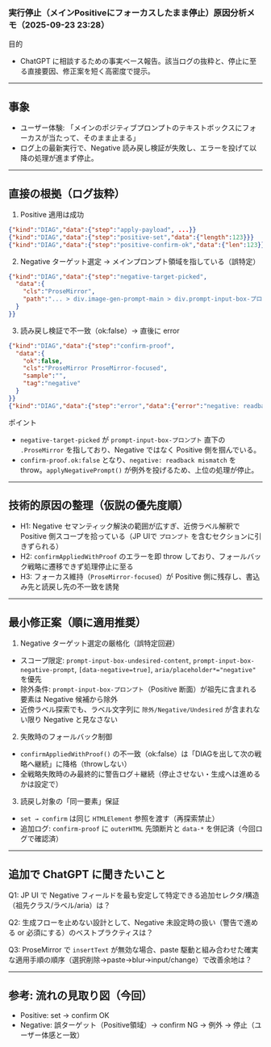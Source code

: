 ### 実行停止（メインPositiveにフォーカスしたまま停止）原因分析メモ（2025-09-23 23:28）

目的
- ChatGPT に相談するための事実ベース報告。該当ログの抜粋と、停止に至る直接要因、修正案を短く高密度で提示。

---

## 事象

- ユーザー体験: 「メインのポジティブプロンプトのテキストボックスにフォーカスが当たって、そのまま止まる」
- ログ上の最新実行で、Negative 読み戻し検証が失敗し、エラーを投げて以降の処理が進まず停止。

---

## 直接の根拠（ログ抜粋）

1) Positive 適用は成功
```324:328:logs-20250923-232821.json
{"kind":"DIAG","data":{"step":"apply-payload", ...}}
{"kind":"DIAG","data":{"step":"positive-set","data":{"length":123}}}
{"kind":"DIAG","data":{"step":"positive-confirm-ok","data":{"len":123}}}
```

2) Negative ターゲット選定 → メインプロンプト領域を指している（誤特定）
```334:336:logs-20250923-232821.json
{"kind":"DIAG","data":{"step":"negative-target-picked",
  "data":{
    "cls":"ProseMirror",
    "path":"... > div.image-gen-prompt-main > div.prompt-input-box-プロンプト:nth-of-type(2) > ... > div.ProseMirror"
  }
}}
```

3) 読み戻し検証で不一致（ok:false）→ 直後に error
```336:338:logs-20250923-232821.json
{"kind":"DIAG","data":{"step":"confirm-proof",
  "data":{
    "ok":false,
    "cls":"ProseMirror ProseMirror-focused",
    "sample":"",
    "tag":"negative"
  }
}}
{"kind":"DIAG","data":{"step":"error","data":{"error":"negative: readback mismatch"}}}
```

ポイント
- `negative-target-picked` が `prompt-input-box-プロンプト` 直下の `.ProseMirror` を指しており、Negative ではなく Positive 側を掴んでいる。
- `confirm-proof.ok:false` となり、`negative: readback mismatch` を throw。`applyNegativePrompt()` が例外を投げるため、上位の処理が停止。

---

## 技術的原因の整理（仮説の優先度順）

- H1: Negative セマンティック解決の範囲が広すぎ、近傍ラベル解釈で Positive 側スコープを拾っている（JP UIで `プロンプト` を含むセクションに引きずられる）
- H2: `confirmAppliedWithProof` のエラーを即 throw しており、フォールバック戦略に遷移できず処理停止に至る
- H3: フォーカス維持（`ProseMirror-focused`）が Positive 側に残存し、書込み先と読戻し先の不一致を誘発

---

## 最小修正案（順に適用推奨）

1) Negative ターゲット選定の厳格化（誤特定回避）
- スコープ限定: `prompt-input-box-undesired-content`, `prompt-input-box-negative-prompt`, `[data-negative=true]`, `aria/placeholder*="negative"` を優先
- 除外条件: `prompt-input-box-プロンプト`（Positive 断面）が祖先に含まれる要素は Negative 候補から除外
- 近傍ラベル探索でも、ラベル文字列に `除外/Negative/Undesired` が含まれない限り Negative と見なさない

2) 失敗時のフォールバック制御
- `confirmAppliedWithProof()` の不一致（ok:false）は「DIAGを出して次の戦略へ継続」に降格（throwしない）
- 全戦略失敗時のみ最終的に警告ログ＋継続（停止させない・生成へは進めるかは設定で）

3) 読戻し対象の「同一要素」保証
- `set → confirm` は同じ `HTMLElement` 参照を渡す（再探索禁止）
- 追加ログ: `confirm-proof` に `outerHTML` 先頭断片と `data-*` を併記済（今回ログで確認済）

---

## 追加で ChatGPT に聞きたいこと

Q1: JP UI で Negative フィールドを最も安定して特定できる追加セレクタ/構造（祖先クラス/ラベル/aria）は？

Q2: 生成フローを止めない設計として、Negative 未設定時の扱い（警告で進める or 必須にする）のベストプラクティスは？

Q3: ProseMirror で `insertText` が無効な場合、paste 駆動と組み合わせた確実な適用手順の順序（選択削除→paste→blur→input/change）で改善余地は？

---

## 参考: 流れの見取り図（今回）

- Positive: set → confirm OK
- Negative: 誤ターゲット（Positive領域）→ confirm NG → 例外 → 停止（ユーザー体感と一致）


